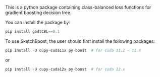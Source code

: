 This is a python package containing class-balanced loss functions for gradient boosting decision tree.

You can install the package by:
```python
pip install gbdtCBL==0.1
```

To use SketchBoost, the user should first install the following packages:
```python
pip install -U cupy-cuda11x py-boost  # for cuda 11.2 ~ 11.8
```
or 
```python
pip install -U cupy-cuda12x py-boost  # for cuda 12.x
```
